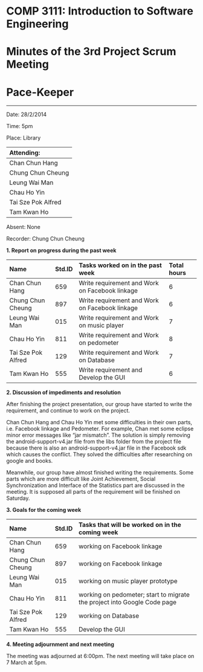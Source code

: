 # COMP 3111: Introduction to Software Engineering #
# Minutes of the 3rd Project Scrum Meeting #

# Pace-Keeper #

---


Date: 28/2/2014

Time: 5pm

Place: Library

| **Attending:** |
|:---------------|
|Chan Chun Hang  |
|Chung Chun Cheung|
|Leung Wai Man   |
|Chau Ho Yin     |
|Tai Sze Pok Alfred|
|Tam Kwan Ho     |

Absent: None


Recorder: Chung Chun Cheung


**1. Report on progress during the past week**


| **Name** | **Std.ID** | **Tasks worked on in the past week**| **Total hours** |
|:---------|:-----------|:------------------------------------|:----------------|
|Chan Chun Hang|659         |Write requirement and Work on Facebook linkage|6                |
|Chung Chun Cheung|897         |Write requirement and Work on Facebook linkage|6                |
|Leung Wai Man|015         |Write requirement and Work on music player|7                |
|Chau Ho Yin|811         |Write requirement and Work on pedometer|8                |
|Tai Sze Pok Alfred|129         |Write requirement and Work on Database|7                |
|Tam Kwan Ho|555         |Write requirement and Develop the GUI|6                |


**2. Discussion of impediments and resolution**

After finishing the project presentation, our group have started to write the requirement, and continue to work on the project.

Chan Chun Hang and Chau Ho Yin met some difficulties in their own parts, i.e. Facebook linkage and Pedometer. For example, Chan met some eclipse minor error messages like “jar mismatch”. The solution is simply removing the android-support-v4.jar file from the libs folder from the project file because there is also an android-support-v4.jar file in the Facebook sdk which causes the conflict. They solved the difficulties after researching on google and books.

Meanwhile, our group have almost finished writing the requirements. Some parts which are more difficult like Joint Achievement, Social Synchronization and Interface of the Statistics part are discussed in the meeting. It is supposed all parts of the requirement will be finished on Saturday.



**3. Goals for the coming week**

| **Name** | **Std.ID** | **Tasks that will be worked on in the coming week** |
|:---------|:-----------|:----------------------------------------------------|
|Chan Chun Hang|659         |working on Facebook linkage                          |
|Chung Chun Cheung|897         |working on Facebook linkage                          |
|Leung Wai Man|015         |working on music player prototype                    |
|Chau Ho Yin|811         |working on pedometer; start to migrate the project into Google Code page|
|Tai Sze Pok Alfred|129         |working on Database                                  |
|Tam Kwan Ho|555         |Develop the GUI                                      |

**4. Meeting adjournment and next meeting**

The meeting was adjourned at 6:00pm. The next meeting will take place on 7 March at 5pm.